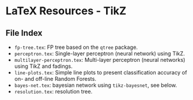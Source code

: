 # LaTeX Resources - TikZ

## File Index

* `fp-tree.tex`: FP tree based on the `qtree` package.
* `perceptron.tex`: Single-layer perceptron (neural network) using TikZ.
* `multilayer-perceptron.tex`: Multi-layer perceptron (neural networks) using TikZ and fadings.
* `line-plots.tex`: Simple line plots to present classification accuracy of on- and off-line Random Forests.
* `bayes-net.tex`: bayesian network using `tikz-bayesnet`, see below.
* `resolution.tex`: resolution tree.
